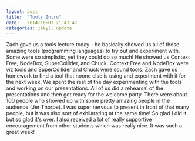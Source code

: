 ```yaml
---
layout: post
title:  "Tools Intro"
date:   2014-10-03 21:43:47
categories: jekyll update
---
```

Zach gave us a tools lecture today - he basically showed us all of these amazing tools (programming languages) to try out and experiment with. Some were so simplistic, yet they could do so much! He showed us Context Free, NodeBox, SuperCollider, and Chuck. Context Free and NodeBox were viz tools and SuperCollider and Chuck were sound tools. Zach gave us homework to find a tool that noone else is using and experiment with it for the next week. We spent the rest of the day experimenting with the tools and working on our presentations. All of us did a rehearsal of the presentations and then got ready for the welcome party. There were about 100 people who showed up with some pretty amazing people in the audience (Jer Thorpe). I was super nervous to present in front of that many people, but it was also sort of exhilarating at the same time! So glad I did it but so glad it's over. I also received a lot of really supportive encouragement from other students which was really nice. It was such a great week!
